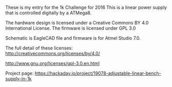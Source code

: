 These is my entry for the 1k Challenge for 2016
This is a linear power supply that is controlled digitally by a ATMega8.

The hardware design is licensed under a Creative Commons BY 4.0 International License.
The firmware is licensed under GPL 3.0

Schematic is EagleCAD file and firmware is for Atmel Studio 7.0.

The full detail of these licenses:
http://creativecommons.org/licenses/by/4.0/

http://www.gnu.org/licenses/gpl-3.0.en.html

Project page:
https://hackaday.io/project/19078-adjustable-linear-bench-supply-in-1k
